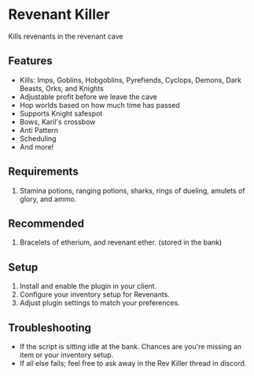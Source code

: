 # Revenant Killer

Kills revenants in the revenant cave

## Features
- Kills: Imps, Goblins, Hobgoblins, Pyrefiends, Cyclops, Demons, Dark Beasts, Orks, and Knights
- Adjustable profit before we leave the cave
- Hop worlds based on how much time has passed
- Supports Knight safespot
- Bows, Karil's crossbow
- Anti Pattern
- Scheduling
- And more!


## Requirements
1. Stamina potions, ranging potions, sharks, rings of dueling, amulets of glory, and ammo.

## Recommended
1. Bracelets of etherium, and revenant ether. (stored in the bank)

## Setup
1. Install and enable the plugin in your client.
2. Configure your inventory setup for Revenants.
3. Adjust plugin settings to match your preferences.

## Troubleshooting
- If the script is sitting idle at the bank. Chances are you're missing an item or your inventory setup.
- If all else fails; feel free to ask away in the Rev Killer thread in discord. 